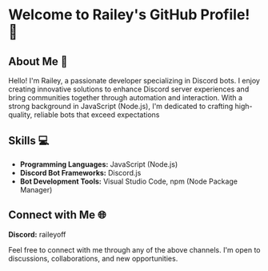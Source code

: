 # Welcome to Railey's GitHub Profile! 👋

## About Me 💬

Hello! I'm Railey, a passionate developer specializing in Discord bots. I enjoy creating innovative solutions to enhance Discord server experiences and bring communities together through automation and interaction. With a strong background in JavaScript (Node.js), I'm dedicated to crafting high-quality, reliable bots that exceed expectations

## Skills 💻

- **Programming Languages:** JavaScript (Node.js)
- **Discord Bot Frameworks:** Discord.js
- **Bot Development Tools:** Visual Studio Code, npm (Node Package Manager)

## Connect with Me 🌐

**Discord:** raileyoff

Feel free to connect with me through any of the above channels. I'm open to discussions, collaborations, and new opportunities.
